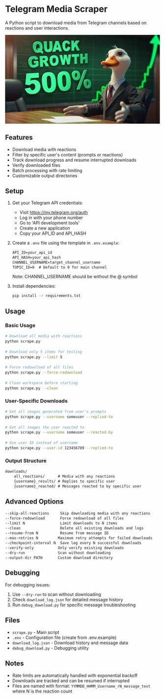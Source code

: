 # Telegram Media Scraper

A Python script to download media from Telegram channels based on reactions and user interactions.

![Duck Charts Example](duck-charts.jpg)

## Features

- Download media with reactions
- Filter by specific user's content (prompts or reactions)
- Track download progress and resume interrupted downloads
- Verify downloaded files
- Batch processing with rate limiting
- Customizable output directories

## Setup

1. Get your Telegram API credentials:
   - Visit https://my.telegram.org/auth
   - Log in with your phone number
   - Go to 'API development tools'
   - Create a new application
   - Copy your API_ID and API_HASH

2. Create a `.env` file using the template in `.env.example`:
   ```env
   API_ID=your_api_id
   API_HASH=your_api_hash
   CHANNEL_USERNAME=target_channel_username
   TOPIC_ID=0  # Default to 0 for main channel
   ```
   Note: CHANNEL_USERNAME should be without the @ symbol

3. Install dependencies:
   ```bash
   pip install -r requirements.txt
   ```

## Usage

### Basic Usage
```bash
# Download all media with reactions
python scrape.py

# Download only 5 items for testing
python scrape.py --limit 5

# Force redownload of all files
python scrape.py --force-redownload

# Clean workspace before starting
python scrape.py --clean
```

### User-Specific Downloads
```bash
# Get all images generated from user's prompts
python scrape.py --username someuser --replied-to

# Get all images the user reacted to
python scrape.py --username someuser --reacted-by

# Use user ID instead of username
python scrape.py --user-id 123456789 --replied-to
```

### Output Structure
```
downloads/
    all_reactions/      # Media with any reactions
    {username}_results/ # Replies to specific user
    {username}_reacted/ # Messages reacted to by specific user
```

## Advanced Options

```
--skip-all-reactions     Skip downloading media with any reactions
--force-redownload       Force redownload of all files
--limit N                Limit downloads to N items
--clean                  Delete all existing downloads and logs
--resume-from N          Resume from message ID
--max-retries N         Maximum retry attempts for failed downloads
--checkpoint-interval N  Save log every N successful downloads
--verify-only           Only verify existing downloads
--dry-run               Scan without downloading
--output-dir PATH       Custom download directory
```

## Debugging

For debugging issues:
1. Use `--dry-run` to scan without downloading
2. Check `download_log.json` for detailed message history
3. Run `debug_download.py` for specific message troubleshooting

## Files

- `scrape.py` - Main script
- `.env` - Configuration file (create from .env.example)
- `download_log.json` - Download history and message data
- `debug_download.py` - Debugging utility

## Notes

- Rate limits are automatically handled with exponential backoff
- Downloads are tracked and can be resumed if interrupted
- Files are named with format: `YYMMDD_HHMM_Username_rN_message_text`
  where N is the reaction count